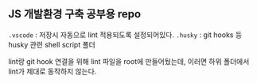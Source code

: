 ## JS 개발환경 구축 공부용 repo

`.vscode` : 저장시 자동으로 lint 적용되도록 설정되어있다.
`.husky` : git hooks 등 husky 관련 shell script 폴더

lint랑 git hook 연결을 위해 lint 파일을 root에 만들어뒀는데,
이러면 하위 폴더에서 lint가 제대로 동작하지 않는다.
